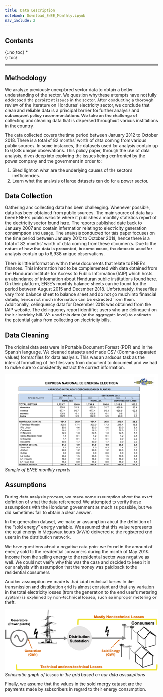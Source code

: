```yaml
---
title: Data Description
notebook: Download_ENEE_Monthly.ipynb
nav_include: 2
---
```


## Contents
{:.no_toc}
*  
{: toc}

<hr style="height:2pt">

## Methodology

We analyze previously unexplored sector data to obtain a better understanding of the sector. We question why these attempts have not fully addressed the persistent issues in the sector. After conducting a thorough review of
the literature on Honduras’ electricity sector, we conclude that clean and reliable data is a principal barrier for further analysis and subsequent policy recommendations. We take on the challenge of collecting and cleaning data that is dispersed throughout various institutions in the country.

The data collected covers the time period between January 2012 to October 2018. There is a total of 82 months’ worth of data coming from various public sources. In some instances, the datasets used for analysis contain up to 6,938 unique observations.
This policy paper, through the use of data analysis, dives deep into exploring the issues being confronted by the power company and the government in order to:

1. Shed light on what are the underlying causes of the sector’s inefficiencies.
2. Learn what the analysis of large datasets can do for a power sector.

## Data Collection

Gathering and collecting data has been challenging. Whenever possible, data has been obtained from public sources. The main source of data has been ENEE’s public website where it publishes a monthly statistics report of the electricity sector found 
[here](http://www.enee.hn/index.php/planificacionicono/182-boletines-estadisticos "ENEE Monthly Statistics"). The reports published date back to January 2007 and contain information relating to electricity generation, consumption and usage. The analysis conducted for this paper focuses on the time period between January 2012 to October 2018, hence there is a total of 82 months’ worth of data coming from these documents. Due to the nature of how the data is presented, in some cases, the datasets used for analysis contain up to 6,938 unique observations.

There is little information within these documents that relate to ENEE’s finances. This information had to be complemented with data obtained from the Honduran Institute for Access to Public Information (IAIP) which hosts an abundance of information about Honduran public institutions found [here](https://portalunico.iaip.gob.hn/ "IAIP Website"). On their platform, ENEE’s monthly balance sheets can be found for the period between August 2015 and December 2018. Unfortunately, these files vary from balance sheet to balance sheet and do not go much into financial details, hence not much information can be extracted from them. Additionally, delinquency data for December 2018 was obtained from the IAIP website. The delinquency report identifies users who are delinquent on their electricity bill. We used this data (at the aggregate level) to estimate the potential gains from collecting on electricity bills.

## Data Cleaning

The original data sets were in Portable Document Format (PDF) and in the Spanish language. We cleaned datasets and made CSV (Comma-separated values) format files for data analysis. This was an arduous task as the internal formatting of the files vary from document to document and we had to make sure to consistently extract the correct information.

![PNG](/images/sample_pdf.png "sample data pdf from ENEE")
*Sample of ENEE monthly reports*

## Assumptions

During data analysis process, we made some assumption about the exact definition of what the data referenced. We attempted to verify these assumptions with the Honduran government as much as possible, but we did sometimes fail to obtain a clear answer.

In the generation dataset, we make an assumption about the definition of the “sold energy” energy variable. We assumed that this value represents the total energy in Megawatt hours (MWh) delivered to the registered end users in the distribution network.

We have questions about a negative data point we found in the amount of energy sold to the residential consumers during the month of May 2018. Income from the selling energy to the residential sector was negative as well. We could not verify why this was the case and decided to keep it in our analysis with assumption that the money was paid back to the residential consumers.

Another assumption we made is that total technical losses in the transmission and distribution grid is almost constant and that any variation in the total electricity losses (from the generation to the end user’s metering system) is explained by non-technical losses, such as improper metering or theft.

![png](/images/losses_diagram.png "electricity losses diagram")
*Schematic graph of losses in the grid based on our data assumptions*

Finally, we assume that the values in the sold energy dataset are the payments made by subscribers in regard to their energy consumption.

